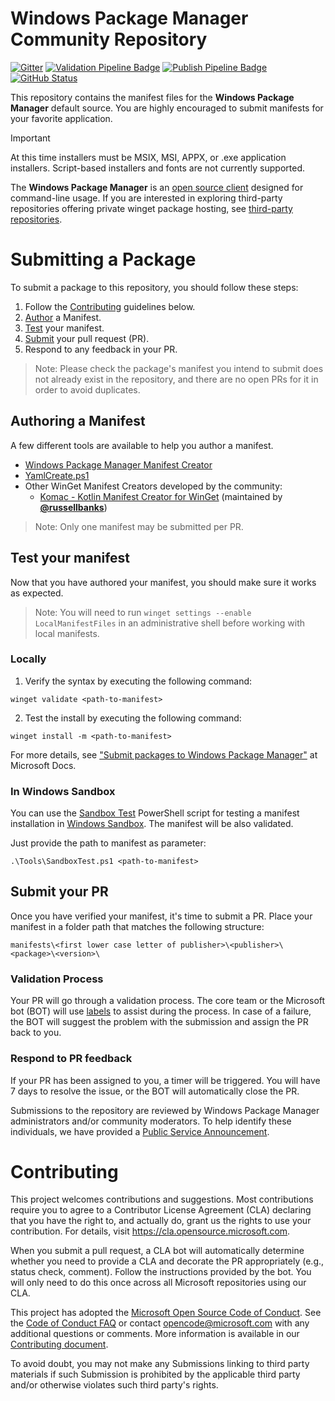 # Windows Package Manager Community Repository

[![Gitter](https://img.shields.io/gitter/room/Microsoft/winget-pkgs)](https://gitter.im/Microsoft/winget-pkgs)
[![Validation Pipeline Badge](https://img.shields.io/endpoint?url=https://winget-pme.azurefd.net/api/GetServiceComponentStatusBadge?component=ValidationPipeline 'Validation Pipeline Badge')](https://dev.azure.com/ms/winget-pkgs/_build?definitionId=337)
[![Publish Pipeline Badge](https://img.shields.io/endpoint?url=https://winget-pme.azurefd.net/api/GetServiceComponentStatusBadge?component=PublishPipeline 'Publish Pipeline Badge')](https://dev.azure.com/ms/winget-pkgs/_build?definitionId=338)
[![GitHub Status](https://img.shields.io/endpoint?url=https://api.bittu.eu.org/github-status-badge-endpoint)](https://www.githubstatus.com)

This repository contains the manifest files for the **Windows Package Manager** default source. You are highly encouraged to submit manifests for your favorite application.

> [!IMPORTANT]
> At this time installers must be MSIX, MSI, APPX, or .exe application installers. Script-based installers and fonts are not currently supported.

The **Windows Package Manager** is an [open source client](https://github.com/microsoft/winget-cli) designed for command-line usage. If you are interested in exploring third-party repositories offering private winget package hosting, see [third-party repositories](THIRD_PARTY.md).

# Submitting a Package

To submit a package to this repository, you should follow these steps:

1. Follow the [Contributing](#contributing) guidelines below.
2. [Author](AUTHORING_MANIFESTS.md) a Manifest.
3. [Test](#test-your-manifest) your manifest.
4. [Submit](#submit-your-pr) your pull request (PR).
5. Respond to any feedback in your PR.

> Note: Please check the package's manifest you intend to submit does not already exist in the repository, and there are no open PRs for it in order to avoid duplicates.

## Authoring a Manifest

A few different tools are available to help you author a manifest.

- [Windows Package Manager Manifest Creator](https://github.com/microsoft/winget-create)
- [YamlCreate.ps1](doc/tools/YamlCreate.md)
- Other WinGet Manifest Creators developed by the community:
  - [Komac - Kotlin Manifest Creator for WinGet](https://github.com/russellbanks/Komac) (maintained by [**@russellbanks**](https://github.com/russellbanks))

> Note: Only one manifest may be submitted per PR.

## Test your manifest

Now that you have authored your manifest, you should make sure it works as expected.

> Note: You will need to run `winget settings --enable LocalManifestFiles` in an administrative shell before working with local manifests.

### Locally

1. Verify the syntax by executing the following command:

```
winget validate <path-to-manifest>
```

2. Test the install by executing the following command:

```
winget install -m <path-to-manifest>
```

For more details, see ["Submit packages to Windows Package Manager"](https://docs.microsoft.com/windows/package-manager/package) at Microsoft Docs.

### In Windows Sandbox

You can use the [Sandbox Test](Tools/SandboxTest.ps1) PowerShell script for testing a manifest installation in [Windows Sandbox](https://docs.microsoft.com/windows/security/threat-protection/windows-sandbox/windows-sandbox-overview). The manifest will be also validated.

Just provide the path to manifest as parameter:

```
.\Tools\SandboxTest.ps1 <path-to-manifest>
```

## Submit your PR

Once you have verified your manifest, it's time to submit a PR. Place your manifest in a folder path that matches the following structure:

```
manifests\<first lower case letter of publisher>\<publisher>\<package>\<version>\
```

### Validation Process

Your PR will go through a validation process. The core team or the Microsoft bot (BOT) will use  [labels](https://docs.microsoft.com/windows/package-manager/package/winget-validation#pull-request-labels)  to assist during the process. In case of a failure, the BOT will suggest the problem with the submission and assign the PR back to you.

### Respond to PR feedback

If your PR has been assigned to you, a timer will be triggered. You will have 7 days to resolve the issue, or the BOT will automatically close the PR.

Submissions to the repository are reviewed by Windows Package Manager administrators and/or community moderators. To help identify these individuals, we have provided a  [Public Service Announcement](https://github.com/microsoft/winget-pkgs/issues/15674).

# Contributing

This project welcomes contributions and suggestions. Most contributions require you to agree to a Contributor License Agreement (CLA) declaring that you have the right to, and actually do, grant us the rights to use your contribution. For details, visit https://cla.opensource.microsoft.com.

When you submit a pull request, a CLA bot will automatically determine whether you need to provide a CLA and decorate the PR appropriately (e.g., status check, comment). Follow the instructions provided by the bot. You will only need to do this once across all Microsoft repositories using our CLA.

This project has adopted the [Microsoft Open Source Code of Conduct](https://opensource.microsoft.com/codeofconduct/).
See the [Code of Conduct FAQ](https://opensource.microsoft.com/codeofconduct/faq/) or
contact [opencode@microsoft.com](mailto:opencode@microsoft.com) with any additional questions or comments. More information is available in our [Contributing document](CONTRIBUTING.md).

To avoid doubt, you may not make any Submissions linking to third party materials if such Submission is prohibited by the applicable third party and/or otherwise violates such third party's rights.
